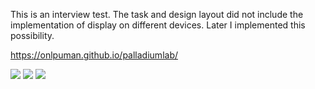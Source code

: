 
This is an interview test. The task and design layout did not include the implementation
of display on different devices. Later I implemented this possibility.


https://onlpuman.github.io/palladiumlab/

![](https://user-images.githubusercontent.com/94569843/195476287-e128e5e4-6059-45c8-a792-b0a7ca61c0f1.png)
![](https://user-images.githubusercontent.com/94569843/195476291-0bdea967-d768-4752-8afe-e12ea5192b42.png)
![](https://user-images.githubusercontent.com/94569843/195476294-341dc200-e7fc-43cc-9610-56b76bbd1233.png)
